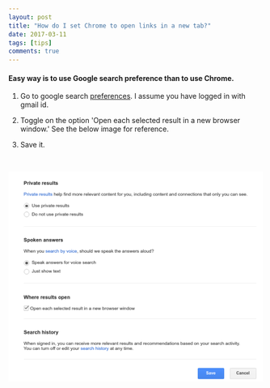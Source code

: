 ```yaml
---
layout: post
title: "How do I set Chrome to open links in a new tab?"
date: 2017-03-11
tags: [tips]
comments: true
---
```



#### Easy way is to use Google search preference than to use Chrome.

1) Go to google search [preferences](https://www.google.com/preferences). I assume you have logged in with gmail id.

2) Toggle on the option 'Open each selected result in a new browser window.' See the below image for reference.

3) Save it.

&nbsp;


<img src="/images/google-preference.png?raw=true" style="width: 800px;"/>





